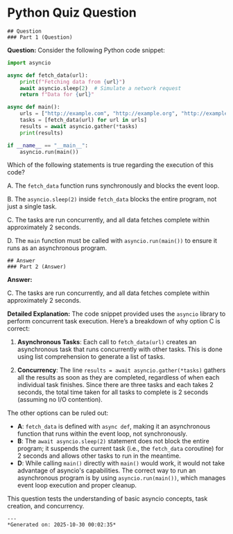 # Python Quiz Question
    
    ## Question
    ### Part 1 (Question)

**Question:**
Consider the following Python code snippet:

```python
import asyncio

async def fetch_data(url):
    print(f"Fetching data from {url}")
    await asyncio.sleep(2)  # Simulate a network request
    return f"Data for {url}"

async def main():
    urls = ["http://example.com", "http://example.org", "http://example.net"]
    tasks = [fetch_data(url) for url in urls]
    results = await asyncio.gather(*tasks)
    print(results)

if __name__ == "__main__":
    asyncio.run(main())
```

Which of the following statements is true regarding the execution of this code?

A. The `fetch_data` function runs synchronously and blocks the event loop.

B. The `asyncio.sleep(2)` inside `fetch_data` blocks the entire program, not just a single task.

C. The tasks are run concurrently, and all data fetches complete within approximately 2 seconds.

D. The `main` function must be called with `asyncio.run(main())` to ensure it runs as an asynchronous program.
    
    ## Answer
    ### Part 2 (Answer)

**Answer:**

C. The tasks are run concurrently, and all data fetches complete within approximately 2 seconds.

**Detailed Explanation:**
The code snippet provided uses the `asyncio` library to perform concurrent task execution. Here’s a breakdown of why option C is correct:

1. **Asynchronous Tasks**: Each call to `fetch_data(url)` creates an asynchronous task that runs concurrently with other tasks. This is done using list comprehension to generate a list of tasks.

2. **Concurrency**: The line `results = await asyncio.gather(*tasks)` gathers all the results as soon as they are completed, regardless of when each individual task finishes. Since there are three tasks and each takes 2 seconds, the total time taken for all tasks to complete is 2 seconds (assuming no I/O contention).

The other options can be ruled out:
- **A**: `fetch_data` is defined with `async def`, making it an asynchronous function that runs within the event loop, not synchronously.
- **B**: The `await asyncio.sleep(2)` statement does not block the entire program; it suspends the current task (i.e., the `fetch_data` coroutine) for 2 seconds and allows other tasks to run in the meantime.
- **D**: While calling `main()` directly with `main()` would work, it would not take advantage of asyncio's capabilities. The correct way to run an asynchronous program is by using `asyncio.run(main())`, which manages event loop execution and proper cleanup.

This question tests the understanding of basic asyncio concepts, task creation, and concurrency.
    
    ---
    *Generated on: 2025-10-30 00:02:35*
    